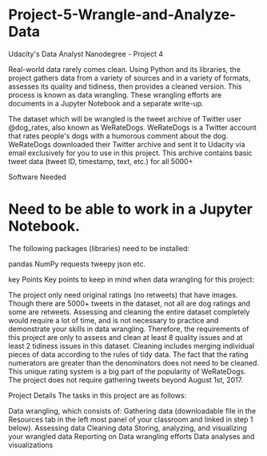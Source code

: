 # Project-5-Wrangle-and-Analyze-Data
Udacity's Data Analyst Nanodegree - Project 4

Real-world data rarely comes clean. Using Python and its libraries, the project gathers data from a variety of sources and in a variety of formats, assesses its quality and tidiness, then provides a cleaned version. This process is known as data wrangling. These wrangling efforts are documents in a Jupyter Notebook and a separate write-up.

The dataset which will be wrangled is the tweet archive of Twitter user @dog_rates, also known as WeRateDogs. WeRateDogs is a Twitter account that rates people's dogs with a humorous comment about the dog. WeRateDogs downloaded their Twitter archive and sent it to Udacity via email exclusively for you to use in this project. This archive contains basic tweet data (tweet ID, timestamp, text, etc.) for all 5000+ 


Software Needed
# Need to be able to work in a Jupyter Notebook.

The following packages (libraries) need to be installed:

pandas
NumPy
requests
tweepy
json etc.

key Points
Key points to keep in mind when data wrangling for this project:

The project only need original ratings (no retweets) that have images. Though there are 5000+ tweets in the dataset, not all are dog ratings and some are retweets.
Assessing and cleaning the entire dataset completely would require a lot of time, and is not necessary to practice and demonstrate your skills in data wrangling. Therefore, the requirements of this project are only to assess and clean at least 8 quality issues and at least 2 tidiness issues in this dataset.
Cleaning includes merging individual pieces of data according to the rules of tidy data.
The fact that the rating numerators are greater than the denominators does not need to be cleaned. This unique rating system is a big part of the popularity of WeRateDogs.
The project does not require gathering tweets beyond August 1st, 2017.

Project Details
The tasks in this project are as follows:

Data wrangling, which consists of:
Gathering data (downloadable file in the Resources tab in the left most panel of your classroom and linked in step 1 below).
Assessing data
Cleaning data
Storing, analyzing, and visualizing your wrangled data
Reporting on
Data wrangling efforts
Data analyses and visualizations

